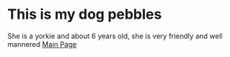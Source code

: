 # This is my dog pebbles
She is a yorkie and about 6 years old, she is very friendly and well mannered
[Main Page](https://github.com/JesseMorrison12/IT-1000-Midterm/blob/main/README.md)

